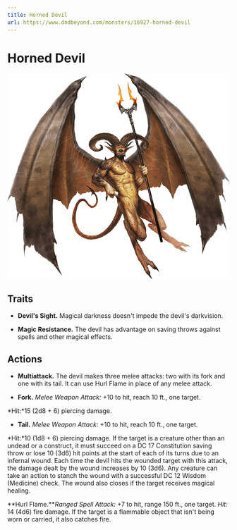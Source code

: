 ```yaml
---
title: Horned Devil
url: https://www.dndbeyond.com/monsters/16927-horned-devil
---
```


# Horned Devil

![Horned Devil](horned-devil.png)

## Traits

* **Devil's Sight.** Magical darkness doesn't impede the devil's darkvision.

* **Magic Resistance.** The devil has advantage on saving throws against spells and other magical effects.

## Actions

* **Multiattack.** The devil makes three melee attacks: two with its fork and one with its tail. It can use Hurl Flame in place of any melee attack.

* **Fork.** *Melee Weapon Attack:* +10 to hit, reach 10 ft., one target.

*Hit:*15 (2d8 + 6) piercing damage.

* **Tail.** *Melee Weapon Attack:* +10 to hit, reach 10 ft., one target.

*Hit:*10 (1d8 + 6) piercing damage. If the target is a creature other than an undead or a construct, it must succeed on a DC 17 Constitution saving throw or lose 10 (3d6) hit points at the start of each of its turns due to an infernal wound. Each time the devil hits the wounded target with this attack, the damage dealt by the wound increases by 10 (3d6). Any creature can take an action to stanch the wound with a successful DC 12 Wisdom (Medicine) check. The wound also closes if the target receives magical healing.

**Hurl Flame.***Ranged Spell Attack:* +7 to hit, range 150 ft., one target. *Hit:* 14 (4d6) fire damage. If the target is a flammable object that isn't being worn or carried, it also catches fire.